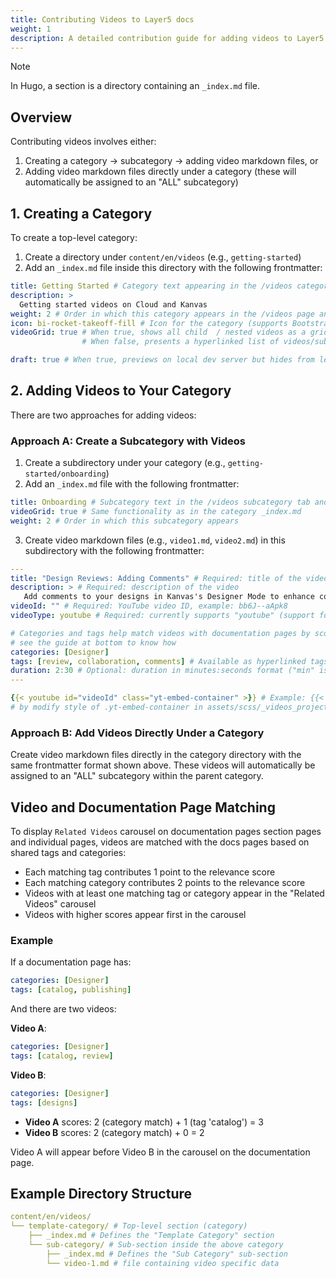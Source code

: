 ```yaml
---
title: Contributing Videos to Layer5 docs
weight: 1
description: A detailed contribution guide for adding videos to Layer5 Docs docs videos gallary
---
```


> [!Note]
> In Hugo, a section is a directory containing an `_index.md` file.

## Overview

Contributing videos involves either:
1. Creating a category → subcategory → adding video markdown files, or
2. Adding video markdown files directly under a category (these will automatically be assigned to an "ALL" subcategory)

## 1. Creating a Category

To create a top-level category:

1. Create a directory under `content/en/videos` (e.g., `getting-started`)
2. Add an `_index.md` file inside this directory with the following frontmatter:

```yaml
title: Getting Started # Category text appearing in the /videos category tab and left sidebar
description: >
  Getting started videos on Cloud and Kanvas
weight: 2 # Order in which this category appears in the /videos page and left sidebar
icon: bi-rocket-takeoff-fill # Icon for the category (supports Bootstrap icons and local/remote assets)
videoGrid: true # When true, shows all child  / nested videos as a grid of cards on this section's index page
                # When false, presents a hyperlinked list of videos/sub-sections instead

draft: true # When true, previews on local dev server but hides from left sidebar and /videos landing page on published site
```

## 2. Adding Videos to Your Category

There are two approaches for adding videos:

### Approach A: Create a Subcategory with Videos

1. Create a subdirectory under your category (e.g., `getting-started/onboarding`)
2. Add an `_index.md` file with the following frontmatter:

```yaml
title: Onboarding # Subcategory text in the /videos subcategory tab and left sidebar
videoGrid: true # Same functionality as in the category _index.md
weight: 2 # Order in which this subcategory appears
```

3. Create video markdown files (e.g., `video1.md`, `video2.md`) in this subdirectory with the following frontmatter:

```yaml
---
title: "Design Reviews: Adding Comments" # Required: title of the video card/list
description: > # Required: description of the video
   Add comments to your designs in Kanvas's Designer Mode to enhance collaboration and streamline design reviews. 
videoId: "" # Required: YouTube video ID, example: bb6J--aApk8
videoType: youtube # Required: currently supports "youtube" (support for "local" is present, though currently disabled)

# Categories and tags help match videos with documentation pages by scoring relevance, 
# see the guide at bottom to know how
categories: [Designer] 
tags: [review, collaboration, comments] # Available as hyperlinked tags in the video card and individual video page
duration: 2:30 # Optional: duration in minutes:seconds format ("min" is automatically added)
---

{{< youtube id="videoId" class="yt-embed-container" >}} # Example: {{< youtube id=bb6J--aApk8 class="yt-embed-container" >}} we can control the styling of this iframe and wrapping div
# by modify style of .yt-embed-container in assets/scss/_videos_project.scss
```

### Approach B: Add Videos Directly Under a Category

Create video markdown files directly in the category directory with the same frontmatter format shown above. These videos will automatically be assigned to an "ALL" subcategory within the parent category.

## Video and Documentation Page Matching

To display `Related Videos` carousel on documentation pages section pages and individual pages, videos are matched with the docs pages based on shared tags and categories:

- Each matching tag contributes 1 point to the relevance score
- Each matching category contributes 2 points to the relevance score
- Videos with at least one matching tag or category appear in the "Related Videos" carousel
- Videos with higher scores appear first in the carousel

### Example

If a documentation page has:
```yaml
categories: [Designer]
tags: [catalog, publishing]
```

And there are two videos:

**Video A**:
```yaml
categories: [Designer]
tags: [catalog, review]
```

**Video B**:
```yaml
categories: [Designer]
tags: [designs]
```

- **Video A** scores: 2 (category match) + 1 (tag 'catalog') = 3
- **Video B** scores: 2 (category match) + 0 = 2

Video A will appear before Video B in the carousel on the documentation page.

## Example Directory Structure

```yaml
content/en/videos/
└── template-category/ # Top-level section (category)
    ├── _index.md # Defines the "Template Category" section
    └── sub-category/ # Sub-section inside the above category
        ├── _index.md # Defines the "Sub Category" sub-section
        └── video-1.md # file containing video specific data
```
